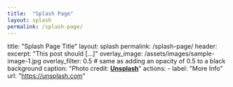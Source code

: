 ```yaml
---
title:  "Splash Page"
layout: splash
permalink: /splash-page/
---
```


title: "Splash Page Title"
layout: splash
permalink: /splash-page/
header:
  excerpt: "This post should [...]"
  overlay_image: /assets/images/sample-image-1.jpg
  overlay_filter: 0.5 # same as adding an opacity of 0.5 to a black background
  caption: "Photo credit: [**Unsplash**](https://unsplash.com)"
  actions:
    - label: "More Info"
      url: "https://unsplash.com"